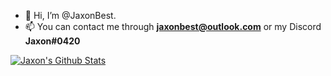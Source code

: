 - 👋 Hi, I’m @JaxonBest.
- 📫 You can contact me through **jaxonbest@outlook.com** or my Discord **Jaxon#0420**

[![Jaxon's Github Stats](https://github-readme-stats.vercel.app/api?username=JaxonBest)](https://github.com/anuraghazra/github-readme-stats)

